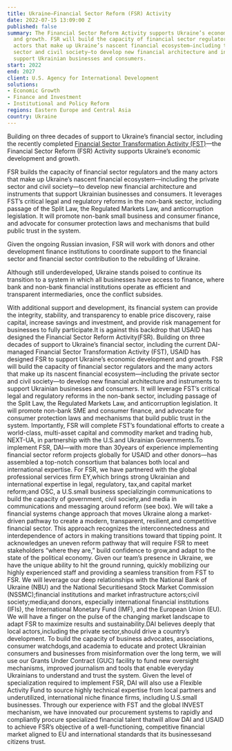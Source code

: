 ```yaml
---
title: Ukraine—Financial Sector Reform (FSR) Activity
date: 2022-07-15 13:09:00 Z
published: false
summary: The Financial Sector Reform Activity supports Ukraine’s economic development
  and growth. FSR will build the capacity of financial sector regulators and the many
  actors that make up Ukraine’s nascent financial ecosystem—including the private
  sector and civil society—to develop new financial architecture and instruments that
  support Ukrainian businesses and consumers.
start: 2022
end: 2027
client: U.S. Agency for International Development
solutions:
- Economic Growth
- Finance and Investment
- Institutional and Policy Reform
regions: Eastern Europe and Central Asia
country: Ukraine
---
```


Building on three decades of support to Ukraine’s financial sector, including the recently completed  [Financial Sector Transformation Activity (FST)](https://www.dai.com/our-work/projects/ukraine-transforming-financial-sector-fst)—the Financial Sector Reform (FSR) Activity supports Ukraine’s economic development and growth. 

FSR builds the capacity of financial sector regulators and the many actors that make up Ukraine’s nascent financial ecosystem—including the private sector and civil society—to develop new financial architecture and instruments that support Ukrainian businesses and consumers. It leverages FST’s critical legal and regulatory reforms in the non-bank sector, including passage of the Split Law, the Regulated Markets Law, and anticorruption legislation. It will promote non-bank small business and consumer finance, and advocate for consumer protection laws and mechanisms that build public trust in the system.
 
Given the ongoing Russian invasion, FSR will work with donors and other development finance institutions to coordinate support to the financial sector and financial sector contribution to the rebuilding of Ukraine.



Although still underdeveloped, Ukraine stands poised to continue its transition to a system in which all businesses have access to finance, where bank and non-bank financial institutions operate as efficient and transparent intermediaries, once the conflict subsides.

With additional support and development, its financial system can provide the integrity, stability, and transparency to enable price discovery, raise capital, increase savings and investment, and provide risk management for businesses to fully participate.It is against this backdrop that USAID has designed the Financial Sector Reform Activity(FSR). Building on three decades of support to Ukraine’s financial sector, including the current DAI-managed Financial Sector Transformation Activity (FST), USAID has designed FSR to support Ukraine’s economic development and growth. FSR will build the capacity of financial sector regulators and the many actors that make up its nascent financial ecosystem—including the private sector and civil society—to develop new financial architecture and instruments to support Ukrainian businesses and consumers. It will leverage FST’s critical legal and regulatory reforms in the non-bank sector, including passage of the Split Law, the Regulated Markets Law, and anticorruption legislation. It will promote non-bank SME and consumer finance, and advocate for consumer protection laws and mechanisms that build public trust in the system. Importantly, FSR will complete FST’s foundational efforts to create a world-class, multi-asset capital and commodity market and trading hub, NEXT-UA, in partnership with the U.S.and Ukrainian Governments.To implement FSR, DAI—with more than 30years of experience implementing financial sector reform projects globally for USAID and other donors—has assembled a top-notch consortium that balances both local and international expertise. For FSR, we have partnered with the global professional services firm EY,which brings strong Ukrainian and international expertise in legal, regulatory, tax,and capital market reform;and OSC, a U.S.small business specializingin communications to build the capacity of government, civil society,and media in communications and messaging around reform (see box). We will take a financial systems change approach that moves Ukraine along a market-driven pathway to create a modern, transparent, resilient,and competitive financial sector. This approach recognizes the interconnectedness and interdependence of actors in making transitions toward that tipping point. It acknowledges an uneven reform pathway that will require FSR to meet stakeholders “where they are,” build confidence to grow,and adapt to the state of the political economy. Given our team’s presence in Ukraine, we have the unique ability to hit the ground running, quickly mobilizing our highly experienced staff and providing a seamless transition from FST to FSR. We will leverage our deep relationships with the National Bank of Ukraine (NBU) and the National Securitiesand Stock Market Commission (NSSMC);financial institutions and market infrastructure actors;civil society;media;and donors, especially international financial institutions (IFIs), the International Monetary Fund (IMF), and the European Union (EU). We will have a finger on the pulse of the changing market landscape to adapt FSR to maximize results and sustainability.DAI believes deeply that local actors,including the private sector,should drive a country’s development. To build the capacity of business advocates, associations, consumer watchdogs,and academia to educate and protect Ukrainian consumers and businesses from misinformation over the long term, we will use our Grants Under Contract (GUC) facility to fund new oversight mechanisms, improved journalism and tools that enable everyday Ukrainians to understand and trust the system. Given the level of specialization required to implement FSR, DAI will also use a Flexible Activity Fund to source highly technical expertise from local partners and underutilized, international niche finance firms, including U.S.small businesses. Through our experience with FST and the global INVEST mechanism, we have innovated our procurement systems to rapidly and compliantly procure specialized financial talent thatwill allow DAI and USAID to achieve FSR’s objective of a well-functioning, competitive financial market aligned to EU and international standards that its businessesand citizens trust.